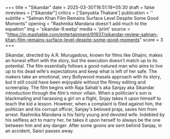 +++
title = "Sikandar"
date = 2025-03-30T16:51:19+05:30
draft = false
mreviews = ["Sikandar"]
critics = ['Sanyukta Thakare']
publication = ''
subtitle = "Salman Khan Film Remains Surface Level Despite Some Good Moments"
opening = "Rashmika Mandana doesn't add much to the equation"
img = 'sikandar-9.webp'
media = 'print'
source = "https://in.mashable.com/entertainment/91937/sikandar-review-salman-khan-film-remains-surface-level-despite-some-good-moments"
score = 3
+++

Sikandar, directed by A.R. Murugadoss, known for films like Ghajini, makes an honest effort with the story, but the execution doesn't match up to its potential. The film essentially follows a good-natured man who aims to live up to his dead wife's expectations and keep what is left of her safe. The makers take an emotional, very Bollywood masala approach with its story, but it still could have been enjoyable without the flimsy editing and screenplay. The film begins with Raja Sahab's aka Sanjay aka Sikandar introduction through the film's minor villain. When a politician's son is blackmailing and harassing a girl on a flight, Snjay takes it upon himself to teach the kid a lesson. However, when a complaint is filed against him, the politician and his corrupt officer, Sanjay's beloved praja, saves him from arrest. Rashmika Mandana is his fairly young and devoted wife. Indebted by his selfless act to marry her, he takes it upon herself to always be the one between him and any danger. After some goons are sent behind Sanjay, in an accident, Saisri passes away.

